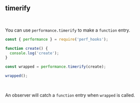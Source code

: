 ## timerify

<br />

You can use `performance.timerify` to make a `function` entry.

```js
const { performance } = require('perf_hooks');

function create() {
  console.log('create');
}

const wrapped = performance.timerify(create);

wrapped();
```

<br />

An observer will catch a `function` entry when `wrapped` is called.  